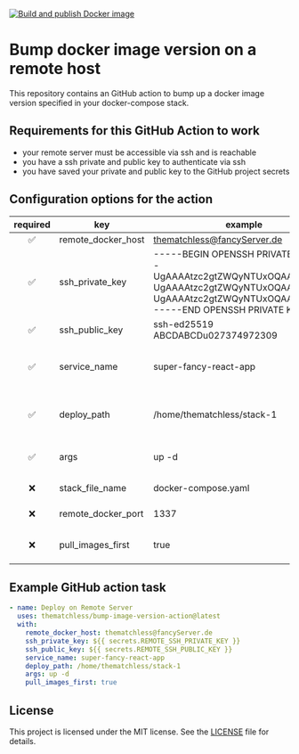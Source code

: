 [![Build and publish Docker image](https://github.com/thematchless/bump-image-version-action/actions/workflows/build.yml/badge.svg)](https://github.com/thematchless/bump-image-version-action/actions/workflows/build.yml)

# Bump docker image version on a remote host
This repository contains an GitHub action to bump up a docker image version specified in your docker-compose stack.

## Requirements for this GitHub Action to work
- your remote server must be accessible via ssh and is reachable
- you have a ssh private and public key to authenticate via ssh
- you have saved your private and public key to the GitHub project secrets

## Configuration options for the action

|      required      | key                | example                                                                                                                                                                          | default            | description                                              |
|:------------------:|--------------------|----------------------------------------------------------------------------------------------------------------------------------------------------------------------------------|--------------------|----------------------------------------------------------|
| :white_check_mark: | remote_docker_host | thematchless@fancyServer.de                                                                                                                                                      |                    | username@host                                            |
| :white_check_mark: | ssh_private_key    | -----BEGIN OPENSSH PRIVATE KEY----<br>UgAAAAtzc2gtZWQyNTUxOQAAACALBUg<br>UgAAAAtzc2gtZWQyNTUxOQAAACALBUg<br>UgAAAAtzc2gtZWQyNTUxOQAAACALBUg<br>-----END OPENSSH PRIVATE KEY----- |                    | private key in PEM format                                |
| :white_check_mark: | ssh_public_key     | ssh-ed25519 ABCDABCDu027374972309                                                                                                                                                |                    | public key of the PEM                                    |
| :white_check_mark: | service_name       | super-fancy-react-app                                                                                                                                                            |                    | name of the service inside of the compose file           |
| :white_check_mark: | deploy_path        | /home/thematchless/stack-1                                                                                                                                                       |                    | path which contains your compose file on the remote host |
| :white_check_mark: | args               | up -d                                                                                                                                                                            |                    | arguments how to start your service                      |
|         :x:        | stack_file_name    | docker-compose.yaml                                                                                                                                                              | docker-compose.yml | name of the compose file                                 |
|         :x:        | remote_docker_port | 1337                                                                                                                                                                             | 22                 | ssh port on the host                                     |
|         :x:        | pull_images_first  | true                                                                                                                                                                             | false              | flag to force the image pull before starting             |


## Example GitHub action task
```yaml
- name: Deploy on Remote Server
  uses: thematchless/bump-image-version-action@latest
  with:
    remote_docker_host: thematchless@fancyServer.de
    ssh_private_key: ${{ secrets.REMOTE_SSH_PRIVATE_KEY }}
    ssh_public_key: ${{ secrets.REMOTE_SSH_PUBLIC_KEY }}
    service_name: super-fancy-react-app
    deploy_path: /home/thematchless/stack-1
    args: up -d
    pull_images_first: true
```

## License
This project is licensed under the MIT license. See the [LICENSE](LICENSE) file for details.